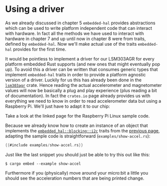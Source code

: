 # Using a driver

As we already discussed in chapter 5 `embedded-hal` provides abstractions
which can be used to write platform independent code that can interact with
hardware. In fact all the methods we have used to interact with hardware
in chapter 7 and up until now in chapter 8 were from traits, defined by `embedded-hal`.
Now we'll make actual use of the traits `embedded-hal` provides for the first time.

It would be pointless to implement a driver for our LSM303AGR for every platform
embedded Rust supports (and new ones that might eventually pop up). To avoid this a driver
can be written that consumes generic types that implement `embedded-hal` traits in order to provide
a platform agnostic version of a driver. Luckily for us this has already been done in the
[`lsm303agr`] crate. Hence reading the actual accelerometer and magnetometer values will now
be basically a plug and play experience (plus reading a bit of documentation). In fact the `crates.io`
page already provides us with everything we need to know in order to read accelerometer data but using a Raspberry Pi. We'll
just have to adapt it to our chip:

[`lsm303agr`]: https://crates.io/crates/lsm303agr

Take a look at the linked page for the Raspberry Pi Linux sample code.

Because we already know how to create an instance of an object that implements the
[`embedded_hal::blocking::i2c`] traits from the [previous page](read-a-single-register.md), adapting
the sample code is straightforward (`examples/show-accel.rs`):

[`embedded_hal::blocking::i2c`]: https://docs.rs/embedded-hal/0.2.6/embedded_hal/blocking/i2c/index.html

```rust
{{#include examples/show-accel.rs}}
```

Just like the last snippet you should just be able to try this out like this:
```console
$ cargo embed --example show-accel
```

Furthermore if you (physically) move around your micro:bit a little you should see the
acceleration numbers that are being printed change.
